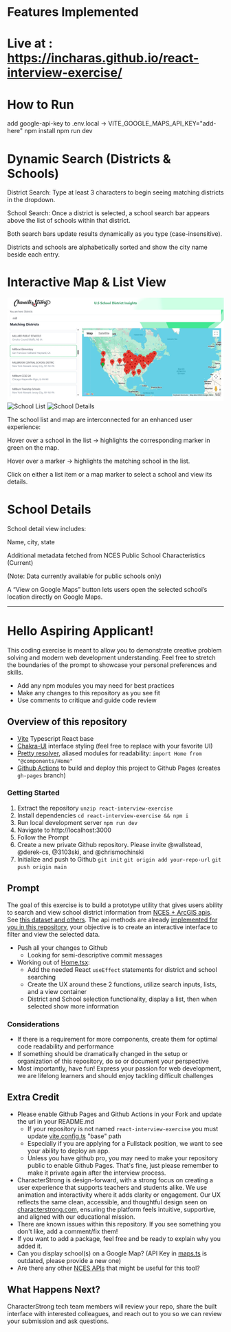# Features Implemented
# Live at : https://incharas.github.io/react-interview-exercise/
# How to Run
add google-api-key to .env.local -> VITE_GOOGLE_MAPS_API_KEY="add-here"
npm install
npm run dev

# Dynamic Search (Districts & Schools)
District Search: Type at least 3 characters to begin seeing matching districts in the dropdown.

School Search: Once a district is selected, a school search bar appears above the list of schools within that district.

Both search bars update results dynamically as you type (case-insensitive).

Districts and schools are alphabetically sorted and show the city name beside each entry.

# Interactive Map & List View
![Map and List Interaction](./src/assets/map-interaction.png)
![School List](https://github.com/user-attachments/assets/2265a5f9-dab0-4ebf-b307-78fd6417d703)
![School Details](https://github.com/user-attachments/assets/9e7c787a-f0d3-40d3-b8b6-2591e6e8745e)

The school list and map are interconnected for an enhanced user experience:

Hover over a school in the list → highlights the corresponding marker in green on the map.

Hover over a marker → highlights the matching school in the list.

Click on either a list item or a map marker to select a school and view its details.

# School Details
School detail view includes:

Name, city, state

Additional metadata fetched from NCES Public School Characteristics (Current)

(Note: Data currently available for public schools only)

A “View on Google Maps” button lets users open the selected school’s location directly on Google Maps.

------------------------------------------------------------------------------------------------------
# Hello Aspiring Applicant!

This coding exercise is meant to allow you to demonstrate creative problem solving and modern web development understanding. Feel free to stretch the boundaries of the prompt to showcase your personal preferences and skills. 

- Add any npm modules you may need for best practices
- Make any changes to this repository as you see fit
- Use comments to critique and guide code review

## Overview of this repository

- [Vite](https://vitejs.dev/guide/) Typescript React base
- [Chakra-UI](https://chakra-ui.com/docs/principles) interface styling (feel free to replace with your favorite UI)
- [Pretty resolver](tsconfig.paths.json), aliased modules for readability: `import Home from "@components/Home"`
- [Github Actions](.github/workflows/push.yaml) to build and deploy this project to Github Pages (creates `gh-pages` branch)

### Getting Started

1. Extract the repository `unzip react-interview-exercise`
2. Install dependencies `cd react-interview-exercise && npm i`
3. Run local development server `npm run dev`
4. Navigate to http://localhost:3000
5. Follow the Prompt
7. Create a new private Github repository. Please invite @wallstead, @derek-cs, @3103ski, and @chrismochinski
8. Initialize and push to Github `git init` `git origin add your-repo-url` `git push origin main`

## Prompt

The goal of this exercise is to build a prototype utility that gives users ability to search and view school district information from [NCES + ArcGIS apis](https://data-nces.opendata.arcgis.com/datasets/nces::private-school-locations-current/api). See [this dataset and others](https://data-nces.opendata.arcgis.com/datasets/school-district-characteristics-2019-20/explore). The api methods are already [implemented for you in this repository](src/utils/nces.ts), your objective is to create an interactive interface to filter and view the selected data. 

- Push all your changes to Github
    - Looking for semi-descriptive commit messages
- Working out of [Home.tsx](/src/components/Home.tsx):
    - Add the needed React `useEffect` statements for district and school searching
    - Create the UX around these 2 functions, utilize search inputs, lists, and a view container
    - District and School selection functionality, display a list, then when selected show more information

### Considerations

- If there is a requirement for more components, create them for optimal code readability and performance
- If something should be dramatically changed in the setup or organization of this repository, do so or document your perspective
- Most importantly, have fun! Express your passion for web development, we are lifelong learners and should enjoy tackling difficult challenges

## Extra Credit

- Please enable Github Pages and Github Actions in your Fork and update the url in your README.md
    - If your repository is not named `react-interview-exercise` you must update [vite.config.ts](vite.config.ts) "base" path
    - Especially if you are applying for a Fullstack position, we want to see your ability to deploy an app.
    - Unless you have github pro, you may need to make your repository public to enable Github Pages. That's fine, just please remember to make it private again after the interview process.
- CharacterStrong is design-forward, with a strong focus on creating a user experience that supports teachers and students alike. We use animation and interactivity where it adds clarity or engagement. Our UX reflects the same clean, accessible, and thoughtful design seen on [characterstrong.com](https://characterstrong.com), ensuring the platform feels intuitive, supportive, and aligned with our educational mission.
- There are known issues within this repository. If you see something you don't like, add a comment/fix them!
- If you want to add a package, feel free and be ready to explain why you added it.
- Can you display school(s) on a Google Map? (API Key in [maps.ts](src/utils/maps.ts) is outdated, please provide a new one)
- Are there any other [NCES APIs](https://data-nces.opendata.arcgis.com/search?tags=nces) that might be useful for this tool?

## What Happens Next?

CharacterStrong tech team members will review your repo, share the built interface with interested colleagues, and reach out to you so we can review your submission and ask questions.
